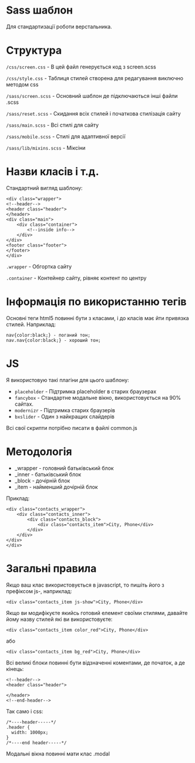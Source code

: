 Sass шаблон
=============
Для стандартизації роботи верстальника.

Структура
=============
`/css/screen.css` - В цей файл генерується код з screen.scss

`/css/style.css` - Таблиця стилей створена для редагування виключно методом css 

`/sass/screen.scss` - Основний шаблон де підключаються інші файли .scss

`/sass/reset.scss` - Скидання всіх стилей і початкова стилізація сайту

`/sass/main.scss` - Всі стилі для сайту

`/sass/mobile.scss` - Стилі для адаптивної версії

`/sass/lib/mixins.scss` - Міксіни

Назви класів і т.д.
=============
Стандартний вигляд шаблону:
```
<div class="wrapper">
<!--header-->
<header class="header">
</header>
<div class="main">
	<div class="container">
		<!--inside info-->
	</div>
</div>
<footer class="footer">
</footer>
</div>
```

`.wrapper` - Обгортка сайту

`.container` - Контейнер сайту, рівняє контент по центру

Інформація по використанню тегів
=============
Основні теги html5 повинні бути з класами, і до класів має йти привязка стилей.
Наприклад: 
```
nav{color:black;} - поганий тон;
nav.nav{color:black;} - хороший тон;
```

JS
=============
Я використовую такі плагіни для цього шаблону:
* `placeholder` - Підтримка placeholder в старих браузерах
* `fancybox` - Стандартне модальне вікно, використовується на 90% сайтах.
* `modernizr` - Підтримка старих браузерів
* `bxslider` - Один з найкращих слайдерів

Всі свої скрипти потрібно писати в файлі common.js

Методологія 
=============
* _wrapper - головний батьківський блок
* _inner - батьківський блок
* _block - дочірній блок
* _item - найменший дочірній блок 

Приклад:
```
<div class="contacts_wrapper">
	<div class="contacts_inner">
		<div class="contacts_block">
			<div class="contacts_item">City, Phone</div>
		</div>
	</div>
</div>
</div>
```

Загальні правила
=============
Якщо ваш клас використовується в javascript, то пишіть його з префіксом js-, наприклад:

`<div class="contacts_item js-show">City, Phone</div>`

Якщо ви модифікуєте якийсь готовий елемент своїми стилями, давайте йому назву стилей які ви використовуєте:

`<div class="contacts_item color_red">City, Phone</div>`

або

`<div class="contacts_item bg_red">City, Phone</div>`

Всі великі блоки повинні бути відзначенні коментами, де початок, а де кінець:
```
<!--header-->
<header class="header">
	
</header>
<!--end-header-->
```

Так само і css:

```
/*----header-----*/
.header {
  width: 1000px;
}
/*----end header-----*/
```

Модальні вікна повинні мати клас .modal


